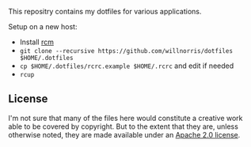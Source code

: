 This repositry contains my dotfiles for various applications.

Setup on a new host:

* Install [rcm](https://github.com/thoughtbot/rcm)
* `git clone --recursive https://github.com/willnorris/dotfiles $HOME/.dotfiles`
* `cp $HOME/.dotfiles/rcrc.example $HOME/.rcrc` and edit if needed
* `rcup`


## License

I'm not sure that many of the files here would constitute a creative work able
to be covered by copyright.  But to the extent that they are, unless otherwise
noted, they are made available under an [Apache 2.0 license](./LICENSE).
